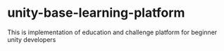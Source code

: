 # unity-base-learning-platform
This is implementation of education and challenge platform for beginner unity developers
